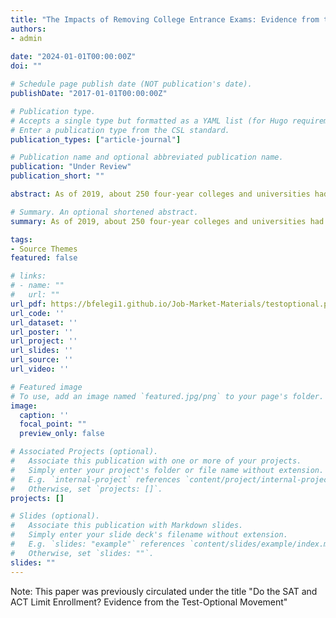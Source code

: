 ```yaml
---
title: "The Impacts of Removing College Entrance Exams: Evidence from the Test-Optional Movement"
authors:
- admin
  
date: "2024-01-01T00:00:00Z"
doi: ""

# Schedule page publish date (NOT publication's date).
publishDate: "2017-01-01T00:00:00Z"

# Publication type.
# Accepts a single type but formatted as a YAML list (for Hugo requirements).
# Enter a publication type from the CSL standard.
publication_types: ["article-journal"]

# Publication name and optional abbreviated publication name.
publication: "Under Review"
publication_short: ""

abstract: As of 2019, about 250 four-year colleges and universities had adopted a test-optional application procedure that allowed students to apply for admission without submitting an SAT or ACT score. Many schools adopted this procedure to encourage greater racial and socioeconomic diversity among admitted students. Unfortunately, we know little about the impact of test-optional policies. In this paper, I use a difference-in-differences design to examine the impact of this reform on schools that adopted the policies between 2006 and 2014. Compared to schools that did not switch, test-optional schools witnessed around a 15 percent increase in the number of Black, Native American/Alaskan Native, and Hispanic enrollments and around a 7 percent increase in the number of Pell Grant students. I also show that test-optional policies affect financial aid disbursements. After switching, schools experienced an increase in the number of students receiving institutional grant aid, but decreases in the average aid granted. Schools offset the decrease in grant aid by increasing the availability of institutional loans. Institutions interested in adopting these policies should consider these possible unintended consequences.

# Summary. An optional shortened abstract.
summary: As of 2019, about 250 four-year colleges and universities had adopted a test-optional application procedure that allowed students to apply for admission without submitting an SAT or ACT score. Many schools adopted this procedure to encourage greater racial and socioeconomic diversity among admitted students. Unfortunately, we know little about the impact of test-optional policies. In this paper, I use a difference-in-differences design to examine the impact of this reform on schools that adopted the policies between 2006 and 2014. Compared to schools that did not switch, test-optional schools witnessed around a 15 percent increase in the number of Black, Native American/Alaskan Native, and Hispanic enrollments and around a 7 percent increase in the number of Pell Grant students. I also show that test-optional policies affect financial aid disbursements. After switching, schools experienced an increase in the number of students receiving institutional grant aid, but decreases in the average aid granted. Schools offset the decrease in grant aid by increasing the availability of institutional loans. Institutions interested in adopting these policies should consider these possible unintended consequences.

tags:
- Source Themes
featured: false

# links:
# - name: ""
#   url: ""
url_pdf: https://bfelegi1.github.io/Job-Market-Materials/testoptional.pdf
url_code: ''
url_dataset: ''
url_poster: ''
url_project: ''
url_slides: ''
url_source: ''
url_video: ''

# Featured image
# To use, add an image named `featured.jpg/png` to your page's folder. 
image:
  caption: ''
  focal_point: ""
  preview_only: false

# Associated Projects (optional).
#   Associate this publication with one or more of your projects.
#   Simply enter your project's folder or file name without extension.
#   E.g. `internal-project` references `content/project/internal-project/index.md`.
#   Otherwise, set `projects: []`.
projects: []

# Slides (optional).
#   Associate this publication with Markdown slides.
#   Simply enter your slide deck's filename without extension.
#   E.g. `slides: "example"` references `content/slides/example/index.md`.
#   Otherwise, set `slides: ""`.
slides: ""
---
```


Note: This paper was previously circulated under the title "Do the SAT and ACT Limit Enrollment? Evidence from the Test-Optional Movement"
